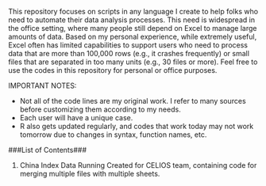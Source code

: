 This repository focuses on scripts in any language I create to help folks who need to automate their data analysis processes. This need is widespread in the office setting, where many people still depend on Excel to manage large amounts of data.
Based on my personal experience, while extremely useful, Excel often has limited capabilities to support users who need to process data that are more than 100,000 rows (e.g., it crashes frequently) or small files that are separated in too many units (e.g., 30 files or more). 
Feel free to use the codes in this repository for personal or office purposes.

IMPORTANT NOTES: 
- Not all of the code lines are my original work. I refer to many sources before customizing them according to my needs.
- Each user will have a unique case.
- R also gets updated regularly, and codes that work today may not work tomorrow due to changes in syntax, function names, etc.

###List of Contents###
1. China Index Data Running
   Created for CELIOS team, containing code for merging multiple files with multiple sheets.
